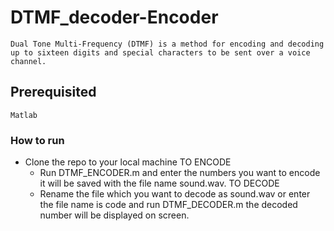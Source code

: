 # DTMF_decoder-Encoder
    Dual Tone Multi-Frequency (DTMF) is a method for encoding and decoding up to sixteen digits and special characters to be sent over a voice channel.
## Prerequisited
    Matlab
### How to run
  * Clone the repo to your local machine
    TO ENCODE
      * Run DTMF_ENCODER.m and enter the numbers you want to encode it will be saved with the file name sound.wav.
    TO DECODE
      * Rename the file which you want to decode as sound.wav or enter the file name is code and run DTMF_DECODER.m the decoded number
        will be displayed on screen.
  
